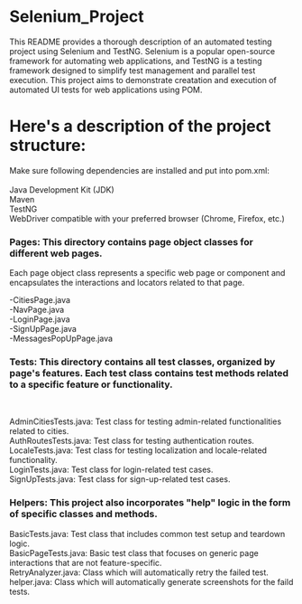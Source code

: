 # Selenium_Project

This README provides a thorough description of an automated testing project using Selenium and TestNG. 
Selenium is a popular open-source framework for automating web applications, and TestNG is a testing framework 
designed to simplify test management and parallel test execution. 
This project aims to demonstrate creatation and execution of automated UI tests for web applications using POM.


# Here's a description of the project structure:

Make sure following dependencies are installed and put into pom.xml:<br>
<br>
Java Development Kit (JDK)<br>
Maven<br>
TestNG<br>
WebDriver compatible with your preferred browser (Chrome, Firefox, etc.)<br>

### Pages: This directory contains page object classes for different web pages. <br>
Each page object class represents a specific web page or component and encapsulates the interactions and locators related to that page.<br>

-CitiesPage.java<br>
-NavPage.java<br>
-LoginPage.java<br>
-SignUpPage.java<br>
-MessagesPopUpPage.java<br>


### Tests: This directory contains all test classes, organized by page's features. Each test class contains test methods related to a specific feature or functionality.<br>
<br>

AdminCitiesTests.java: Test class for testing admin-related functionalities related to cities.<br>
AuthRoutesTests.java: Test class for testing authentication routes.<br>
LocaleTests.java: Test class for testing localization and locale-related functionality.<br>
LoginTests.java: Test class for login-related test cases.<br>
SignUpTests.java: Test class for sign-up-related test cases.<br>



### Helpers: This project also incorporates "help" logic in the form of specific classes and methods.

BasicTests.java: Test class that includes common test setup and teardown logic.<br>
BasicPageTests.java: Basic test class that focuses on generic page interactions that are not feature-specific.<br>
RetryAnalyzer.java: Class  which will automatically retry the failed test.<br>
helper.java: Class which will automatically generate screenshots for the faild tests.<br>






 
